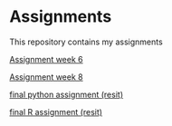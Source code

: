 # Assignments
This repository contains my assignments

[Assignment week 6](https://github.com/Wisseol/Assignments/blob/master/assignment4%20NEW.ipynb)

[Assignment week 8](https://github.com/Wisseol/Assignments/blob/master/assignment5.ipynb)

[final python assignment (resit)](https://github.com/Wisseol/Assignments/blob/master/Final_Assignment_Python%20(resit).ipynb)

[final R assignment (resit)](https://github.com/Wisseol/Assignments/blob/master/resit%20exam%20exercise.ipynb)
